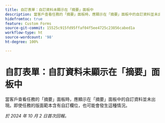 ```yaml
---
title: 自訂表單：自訂資料未顯示在「摘要」面板中
description: 當客戶查看任務的「摘要」面板時，應顯示在「摘要」面板中的自訂資料並未出現。即使任務的版面範本含有自訂欄位，也可能會發生這種情況。
hidefromtoc: true
feature: Custom Forms
source-git-commit: 15525c915fd95ffaf04f5ee4725c23856cabed1a
workflow-type: ht
source-wordcount: '98'
ht-degree: 100%

---
```



# 自訂表單：自訂資料未顯示在「摘要」面板中

當客戶查看任務的「摘要」面板時，應顯示在「摘要」面板中的自訂資料並未出現。即使任務的版面範本含有自訂欄位，也可能會發生這種情況。

_於 2024 年 10 月 2 日首次回報。_
